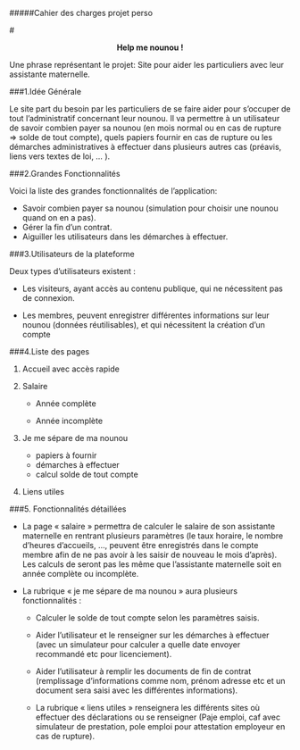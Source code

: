 #####Cahier des charges projet perso

#**<center>Help me nounou !</center>**



Une phrase représentant le projet: Site pour aider les particuliers avec leur assistante maternelle.

###1.Idée Générale

Le site part du besoin par les particuliers de se faire aider pour s’occuper de tout l’administratif concernant leur nounou. 
Il va permettre à un utilisateur de savoir combien payer sa nounou (en mois normal ou en cas de rupture => solde de tout compte), quels papiers fournir en cas de rupture ou les démarches administratives à effectuer dans plusieurs autres cas (préavis, liens vers textes de loi, … ).

###2.Grandes Fonctionnalités

Voici la liste des grandes fonctionnalités de l’application:

* Savoir combien payer sa nounou (simulation pour choisir une nounou quand on en a pas).
* Gérer la fin d’un contrat.
* Aiguiller les utilisateurs dans les démarches à effectuer.

###3.Utilisateurs de la plateforme

Deux types d’utilisateurs existent  :

* Les visiteurs, ayant accès au contenu publique, qui ne nécessitent pas de connexion.

* Les membres, peuvent enregistrer différentes informations sur leur nounou (données réutilisables), et qui nécessitent la création d’un compte

###4.Liste des pages

1. Accueil avec accès rapide

2. Salaire
    
    * Année complète

    * Année incomplète

3. Je me sépare de ma nounou
    * papiers à fournir
    * démarches à effectuer
    * calcul solde de tout compte

4. Liens utiles

###5. Fonctionnalités détaillées 

* La page « salaire » permettra de calculer le salaire de son assistante maternelle en rentrant plusieurs paramètres (le taux horaire, le nombre d’heures d’accueils, …, peuvent être enregistrés dans le compte membre afin de ne pas avoir à les saisir de nouveau le mois d’après). Les calculs de seront pas les même que l’assistante maternelle soit en année complète ou incomplète.

* La rubrique « je me sépare de ma nounou » aura plusieurs fonctionnalités :
    * Calculer le solde de tout compte selon les paramètres saisis.
    * Aider l’utilisateur et le renseigner sur les démarches à effectuer (avec un simulateur pour calculer a quelle date envoyer recommandé etc pour licenciement).
    * Aider l’utilisateur à remplir les documents de fin de contrat (remplissage d’informations comme nom, prénom adresse etc et un document sera saisi avec les différentes informations).

    * La rubrique « liens utiles » renseignera les différents sites où effectuer des déclarations ou se renseigner (Paje emploi, caf avec simulateur de prestation, pole emploi pour attestation employeur en cas de rupture).








